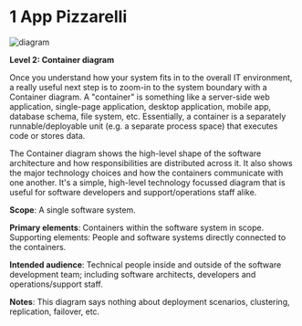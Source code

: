 # 1 App Pizzarelli

![diagram](https://www.plantuml.com/plantuml/svg/0/XLRDRXit4BuBq3kmkaG65ElINdgAxIYE2qSM8hbfJyRiab8cu99RaYj7Blf0FlHG-17qOfsPNMrMYXmB0hHUpi_tpJSpz9kO8AIgiFtUJ-XoMscZFgTKnb_7um3tfojCdwkiYYRatYNZqcdkYp7eWE3MjYghySNFhsSMNBhzS3ssa4nCzEhkWgm1dGcdfGJlzwxF_hovNTnzkbgylxkUN4wcRuSd_7vcGlHkc5SnZTJWmY8bCGDwl7Kgh_zI16g63myGZBKuNWH8oHC2zLV5Pz608bHbWA0g1of25dm4LRBBwO2op3SncU9kyZKDqps5NjoZHSz9vYQiCKVFAOnRR_-Lfm8T5iP5-6AYCb-J2SuV1eehSNVwCg1-FbJkGp3-kI3mK5boFQCVzSba76OMV6u8lR6gX9N4iA1yqCOfhu9POKm15CdsnIIG567xg37LmL-fElnmNMGKxNUg7qJrOVkqHajaphq3pZ9XW42H8o5qIrnL0GYx8nD9IBHTGWrKNNLMbftogms1o36ZoaFoR6vRdJPg-yH0JHGiRHFKN4jaghEh5iJfTB9GlpIaInyO0AXY-vYyfiZl5ulPd8f0RAcUIEesgJ4eT4iV2eAyVNBV8sPCZ7gpSzmp9zgCc-g8ZXd4HhYeDcEleBIOTsf1kkM6-gahtRcld8Qm8KubSzehqE14_TtlAVgq_8S5Y5aTcJ7KWZ3rA-ymFwm1ARwid3nRvYICA9aY2rKONNSPKIXzn8HhmbxuMk4Xtin7wipfu56V2EfzB9hxuXoYZ9LeA0qHQPWAK8vxp4ATMWtVOQ29zi6SiD5b1K73OV7jhYjzjnb6HpLATAOXZgZeEOUb9n8ihmmhCMhRPzJjojPTIRbDoe-mogslj2mG-bNlg7Y9A0Wrvf0HtyCY7w_mfZkyDPNOQUnz1KgJi6cLt-Otqp6th82huNqqLgJVWRkDqlUjwNp7WmqRetfCclay0c0m-h6_o7jjU1Yfi04pdfuNiyessoMLbVMYYspIngMpC5ycME-yWpttl5jjlolXr2TSqXWHkGHwjnvf8rBoN7hbUAHNNGZSOBAxQMcyBW1j_96JA59aKGGqOle7NNRVBEjlQtzFYiUI9_wjiRYc-sq_dfnzQmbpD7c_zq-_9v3bOfG5qhJF57ZYsKoYaNBDvTdgHwFJ7JmPBmh0emoPfHLQS5irzvEZuaMp_Gza_IqXJpHrTNDhr6qUblk5FCdOxUFIErzVHEnLPlck6C9q_w3u_ZrB8sVx-gWaGT_GE_b_udy0)

**Level 2: Container diagram**

Once you understand how your system fits in to the overall IT environment, a really useful next step is to zoom-in to the system boundary with a Container diagram. A "container" is something like a server-side web application, single-page application, desktop application, mobile app, database schema, file system, etc. Essentially, a container is a separately runnable/deployable unit (e.g. a separate process space) that executes code or stores data.

The Container diagram shows the high-level shape of the software architecture and how responsibilities are distributed across it. It also shows the major technology choices and how the containers communicate with one another. It's a simple, high-level technology focussed diagram that is useful for software developers and support/operations staff alike.

**Scope**: A single software system.

**Primary elements**: Containers within the software system in scope.
Supporting elements: People and software systems directly connected to the containers.

**Intended audience**: Technical people inside and outside of the software development team; including software architects, developers and operations/support staff.

**Notes**: This diagram says nothing about deployment scenarios, clustering, replication, failover, etc.